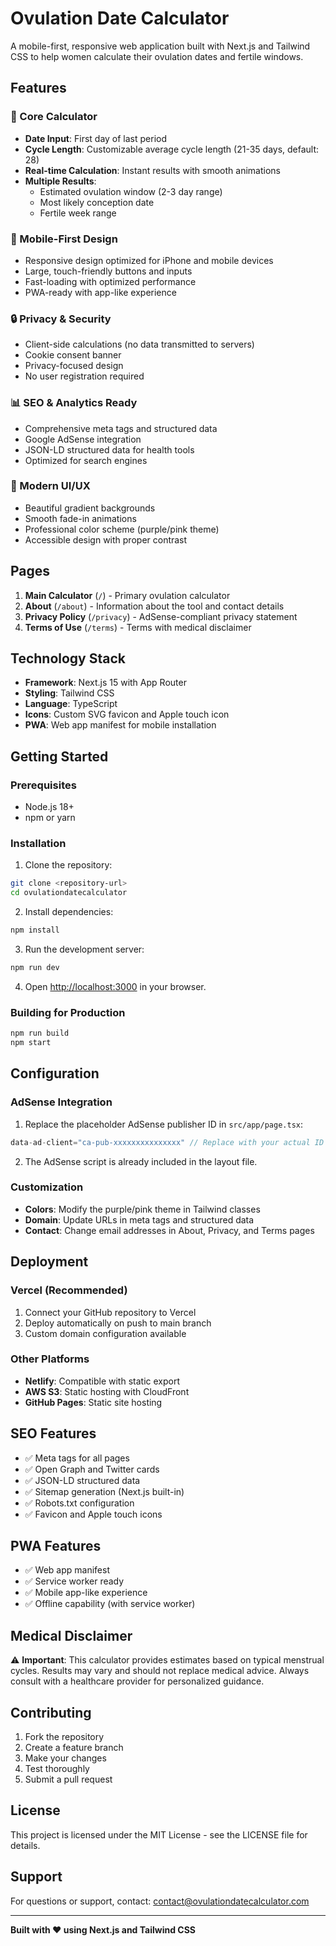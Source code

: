 # Ovulation Date Calculator

A mobile-first, responsive web application built with Next.js and Tailwind CSS to help women calculate their ovulation dates and fertile windows.

## Features

### 🎯 Core Calculator
- **Date Input**: First day of last period
- **Cycle Length**: Customizable average cycle length (21-35 days, default: 28)
- **Real-time Calculation**: Instant results with smooth animations
- **Multiple Results**:
  - Estimated ovulation window (2-3 day range)
  - Most likely conception date
  - Fertile week range

### 📱 Mobile-First Design
- Responsive design optimized for iPhone and mobile devices
- Large, touch-friendly buttons and inputs
- Fast-loading with optimized performance
- PWA-ready with app-like experience

### 🔒 Privacy & Security
- Client-side calculations (no data transmitted to servers)
- Cookie consent banner
- Privacy-focused design
- No user registration required

### 📊 SEO & Analytics Ready
- Comprehensive meta tags and structured data
- Google AdSense integration
- JSON-LD structured data for health tools
- Optimized for search engines

### 🎨 Modern UI/UX
- Beautiful gradient backgrounds
- Smooth fade-in animations
- Professional color scheme (purple/pink theme)
- Accessible design with proper contrast

## Pages

1. **Main Calculator** (`/`) - Primary ovulation calculator
2. **About** (`/about`) - Information about the tool and contact details
3. **Privacy Policy** (`/privacy`) - AdSense-compliant privacy statement
4. **Terms of Use** (`/terms`) - Terms with medical disclaimer

## Technology Stack

- **Framework**: Next.js 15 with App Router
- **Styling**: Tailwind CSS
- **Language**: TypeScript
- **Icons**: Custom SVG favicon and Apple touch icon
- **PWA**: Web app manifest for mobile installation

## Getting Started

### Prerequisites
- Node.js 18+ 
- npm or yarn

### Installation

1. Clone the repository:
```bash
git clone <repository-url>
cd ovulationdatecalculator
```

2. Install dependencies:
```bash
npm install
```

3. Run the development server:
```bash
npm run dev
```

4. Open [http://localhost:3000](http://localhost:3000) in your browser.

### Building for Production

```bash
npm run build
npm start
```

## Configuration

### AdSense Integration

1. Replace the placeholder AdSense publisher ID in `src/app/page.tsx`:
```typescript
data-ad-client="ca-pub-xxxxxxxxxxxxxxx" // Replace with your actual ID
```

2. The AdSense script is already included in the layout file.

### Customization

- **Colors**: Modify the purple/pink theme in Tailwind classes
- **Domain**: Update URLs in meta tags and structured data
- **Contact**: Change email addresses in About, Privacy, and Terms pages

## Deployment

### Vercel (Recommended)
1. Connect your GitHub repository to Vercel
2. Deploy automatically on push to main branch
3. Custom domain configuration available

### Other Platforms
- **Netlify**: Compatible with static export
- **AWS S3**: Static hosting with CloudFront
- **GitHub Pages**: Static site hosting

## SEO Features

- ✅ Meta tags for all pages
- ✅ Open Graph and Twitter cards
- ✅ JSON-LD structured data
- ✅ Sitemap generation (Next.js built-in)
- ✅ Robots.txt configuration
- ✅ Favicon and Apple touch icons

## PWA Features

- ✅ Web app manifest
- ✅ Service worker ready
- ✅ Mobile app-like experience
- ✅ Offline capability (with service worker)

## Medical Disclaimer

⚠️ **Important**: This calculator provides estimates based on typical menstrual cycles. Results may vary and should not replace medical advice. Always consult with a healthcare provider for personalized guidance.

## Contributing

1. Fork the repository
2. Create a feature branch
3. Make your changes
4. Test thoroughly
5. Submit a pull request

## License

This project is licensed under the MIT License - see the LICENSE file for details.

## Support

For questions or support, contact: contact@ovulationdatecalculator.com

---

**Built with ❤️ using Next.js and Tailwind CSS**
